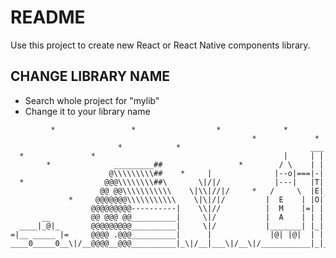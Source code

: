 # README

Use this project to create new React or React Native components library.

## CHANGE LIBRARY NAME

- Search whole project for "mylib"
- Change it to your library name

```
         *                 *                  *              *
                                                      *             *
                        *            *                             ___
  *               *                                          |     | |
        *              _________##                 *        / \    | |
                      @\\\\\\\\\##    *     |              |--o|===|-|
  *                  @@@\\\\\\\\##\       \|/|/            |---|   |T|
                    @@ @@\\\\\\\\\\\    \|\\|//|/     *   /     \  |E|
             *     @@@@@@@\\\\\\\\\\\    \|\|/|/         |  E    | |O|
                  @@@@@@@@@----------|    \\|//          |  M    |=| |
       __         @@ @@@ @@__________|     \|/           |  A    | | |
  ____|_@|_       @@@@@@@@@__________|     \|/           |_______| |_|
=|__ _____ |=     @@@@ .@@@__________|      |             |@| |@|  | |
____0_____0__\|/__@@@@__@@@__________|_\|/__|___\|/__\|/___________|_|_
```